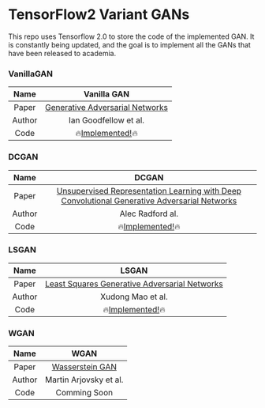 # TensorFlow2 Variant GANs

This repo uses Tensorflow 2.0 to store the code of the implemented GAN. It is constantly being updated, and the goal is to implement all the GANs that have been released to academia.


### VanillaGAN


|  Name  |                                      Vanilla GAN                                       |
| :----: | :------------------------------------------------------------------------------------: |
| Paper  |           [Generative Adversarial Networks](https://arxiv.org/abs/1406.2661)           |
| Author |                                 Ian Goodfellow et al.                                  |
|  Code  | 🔥[Implemented!](https://github.com/marload/TensorFlow-GANs/tree/master/vanilla-GAN)🔥 |

### DCGAN

|  Name  |                                                              DCGAN                                                               |
| :----: | :------------------------------------------------------------------------------------------------------------------------------: |
| Paper  | [Unsupervised Representation Learning with Deep Convolutional Generative Adversarial Networks](https://arxiv.org/abs/1511.06434) |
| Author |                                                         Alec Radford al.                                                         |
|  Code  |                         🔥[Implemented!](https://github.com/marload/TensorFlow-GANs/tree/master/DCGAN)🔥                         |

### LSGAN

|  Name  |                                       LSGAN                                       |
| :----: | :-------------------------------------------------------------------------------: |
| Paper  | [Least Squares Generative Adversarial Networks](https://arxiv.org/abs/1611.04076) |
| Author |                                 Xudong Mao et al.                                 |
|  Code  | 🔥[Implemented!](https://github.com/marload/TensorFlow-GANs/tree/master/LSGAN)🔥  |

### WGAN

|  Name  |                        WGAN                         |
| :----: | :-------------------------------------------------: |
| Paper  | [Wasserstein GAN](https://arxiv.org/abs/1701.07875) |
| Author |               Martin Arjovsky et al.                |
|  Code  |                    Comming Soon                     |
